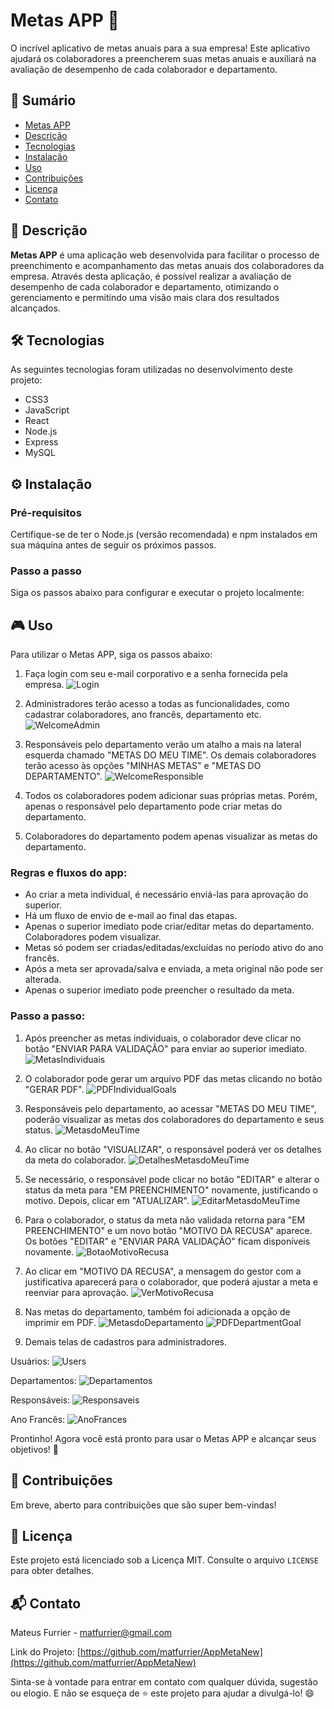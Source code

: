 # Metas APP 🎯

O incrível aplicativo de metas anuais para a sua empresa! Este aplicativo ajudará os colaboradores a preencherem suas metas anuais e auxiliará na avaliação de desempenho de cada colaborador e departamento.

## 📝 Sumário

- [Metas APP](#metas-app)
- [Descrição](#descrição)
- [Tecnologias](#tecnologias)
- [Instalação](#instalação)
- [Uso](#uso)
- [Contribuições](#contribuições)
- [Licença](#licença)
- [Contato](#contato)

## 📖 Descrição

**Metas APP** é uma aplicação web desenvolvida para facilitar o processo de preenchimento e acompanhamento das metas anuais dos colaboradores da empresa. Através desta aplicação, é possível realizar a avaliação de desempenho de cada colaborador e departamento, otimizando o gerenciamento e permitindo uma visão mais clara dos resultados alcançados.

## 🛠 Tecnologias

As seguintes tecnologias foram utilizadas no desenvolvimento deste projeto:

- CSS3
- JavaScript
- React
- Node.js
- Express
- MySQL

## ⚙ Instalação

### Pré-requisitos

Certifique-se de ter o Node.js (versão recomendada) e npm instalados em sua máquina antes de seguir os próximos passos.

### Passo a passo

Siga os passos abaixo para configurar e executar o projeto localmente:

## 🎮 Uso

Para utilizar o Metas APP, siga os passos abaixo:

1. Faça login com seu e-mail corporativo e a senha fornecida pela empresa.
![Login](https://user-images.githubusercontent.com/30526394/228895020-0f223d31-43e3-4229-99de-d4f61cc37af8.png)

2. Administradores terão acesso a todas as funcionalidades, como cadastrar colaboradores, ano francês, departamento etc.
![WelcomeAdmin](https://user-images.githubusercontent.com/30526394/228895043-55143220-3b26-42ad-9061-ab8be7d94031.png)

3. Responsáveis pelo departamento verão um atalho a mais na lateral esquerda chamado "METAS DO MEU TIME". Os demais colaboradores terão acesso às opções "MINHAS METAS" e "METAS DO DEPARTAMENTO".
![WelcomeResponsible](https://user-images.githubusercontent.com/30526394/228895521-88904fc9-d850-453b-b84d-489b30921e58.png)

4. Todos os colaboradores podem adicionar suas próprias metas. Porém, apenas o responsável pelo departamento pode criar metas do departamento.

5. Colaboradores do departamento podem apenas visualizar as metas do departamento.

### Regras e fluxos do app:

- Ao criar a meta individual, é necessário enviá-las para aprovação do superior.
- Há um fluxo de envio de e-mail ao final das etapas.
- Apenas o superior imediato pode criar/editar metas do departamento. Colaboradores podem visualizar.
- Metas só podem ser criadas/editadas/excluídas no período ativo do ano francês.
- Após a meta ser aprovada/salva e enviada, a meta original não pode ser alterada.
- Apenas o superior imediato pode preencher o resultado da meta.

### Passo a passo:

1. Após preencher as metas individuais, o colaborador deve clicar no botão "ENVIAR PARA VALIDAÇÃO" para enviar ao superior imediato.
![MetasIndividuais](https://user-images.githubusercontent.com/30526394/228895028-85002c1e-4b50-43a1-a986-b4623d8d0ba1.png)

2. O colaborador pode gerar um arquivo PDF das metas clicando no botão "GERAR PDF".
![PDFIndividualGoals](https://user-images.githubusercontent.com/30526394/228896408-6dd2bac0-b4ea-44cb-8558-3657f1b0f634.png)

3. Responsáveis pelo departamento, ao acessar "METAS DO MEU TIME", poderão visualizar as metas dos colaboradores do departamento e seus status.
![MetasdoMeuTime](https://user-images.githubusercontent.com/30526394/228895025-63d2fce2-b3ec-4dbe-b654-49832785a42d.png)

4. Ao clicar no botão "VISUALIZAR", o responsável poderá ver os detalhes da meta do colaborador.
![DetalhesMetasdoMeuTime](https://user-images.githubusercontent.com/30526394/228895013-474c9c65-5a3c-44ab-b4ac-021e594d5405.png)

5. Se necessário, o responsável pode clicar no botão "EDITAR" e alterar o status da meta para "EM PREENCHIMENTO" novamente, justificando o motivo. Depois, clicar em "ATUALIZAR".
![EditarMetasdoMeuTime](https://user-images.githubusercontent.com/30526394/228895017-8e1a2e30-c92f-46a3-ab14-23ec4a7746d2.png)

6. Para o colaborador, o status da meta não validada retorna para "EM PREENCHIMENTO" e um novo botão "MOTIVO DA RECUSA" aparece. Os botões "EDITAR" e "ENVIAR PARA VALIDAÇÃO" ficam disponíveis novamente.
![BotaoMotivoRecusa](https://user-images.githubusercontent.com/30526394/228895007-24197973-bb4f-44ea-8949-b6fff10cb0a6.png)

7. Ao clicar em "MOTIVO DA RECUSA", a mensagem do gestor com a justificativa aparecerá para o colaborador, que poderá ajustar a meta e reenviar para aprovação.
![VerMotivoRecusa](https://user-images.githubusercontent.com/30526394/228895041-3bae4d3f-0176-4e1c-b2df-417184c2666c.png)

8. Nas metas do departamento, também foi adicionada a opção de imprimir em PDF.
![MetasdoDepartamento](https://user-images.githubusercontent.com/30526394/228895021-7e72edb1-4a6d-42f4-8e7b-688ddc34b1cf.png)
![PDFDepartmentGoal](https://user-images.githubusercontent.com/30526394/228896399-8eddb6b2-e6e5-4351-9e1c-eb10fbb27f88.png)

9. Demais telas de cadastros para administradores.

Usuários:
![Users](https://user-images.githubusercontent.com/30526394/228895037-b05d37cb-7ffd-4e83-97a7-8af5819538ff.png)

Departamentos:
![Departamentos](https://user-images.githubusercontent.com/30526394/228895011-d1ccbedd-b667-476d-9dd0-bd11552ed6bc.png)

Responsáveis:
![Responsaveis](https://user-images.githubusercontent.com/30526394/228895032-0595e8be-ec4c-4da1-98ac-a22060b8158a.png)

Ano Francês:
![AnoFrances](https://user-images.githubusercontent.com/30526394/228894998-8a72de6e-1b45-4831-b86d-6f1d25f3cb4f.png)

Prontinho!
Agora você está pronto para usar o Metas APP e alcançar seus objetivos! 🚀


## 🤝 Contribuições

Em breve, aberto para contribuições que são super bem-vindas! 

## 📄 Licença

Este projeto está licenciado sob a Licença MIT. Consulte o arquivo `LICENSE` para obter detalhes.

## 📬 Contato

Mateus Furrier - matfurrier@gmail.com

Link do Projeto: [https://github.com/matfurrier/AppMetaNew](https://github.com/matfurrier/AppMetaNew)

Sinta-se à vontade para entrar em contato com qualquer dúvida, sugestão ou elogio. 
E não se esqueça de ⭐️ este projeto para ajudar a divulgá-lo! 😄


